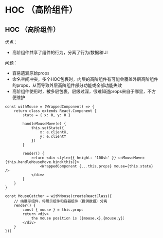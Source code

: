 # HOC （高阶组件）

## HOC （高阶组件） <a href="#wgxxx" id="wgxxx"></a>

优点：

* 高阶组件共享了组件的行为，分离了行为/数据和UI

问题：

* 容易遗漏原始props
* 命名空间冲突，多个HOC包裹时，内层的高阶组件有可能会覆盖外层高阶组件的props，从而导致外层高阶组件部分功能或全部功能失效
* 高阶组件使用时，被多层包裹，层级过深，很难知道props来自于哪里，不方便维护

```
const withMouse = (WrappedComponent) => {
    return class extends React.Component {
        state = { x: 0, y: 0 }

        handleMouseMove(e) {
            this.setState({
                x: e.clientX,
                y: e.clientY
            })
        }

        render() {
            return <div style={{ height: '100vh' }} onMouseMove={this.handleMouseMove.bind(this)}>
                <WrappedComponent {...this.props} mouse={this.state} />
            </div>
        }
    }
}

const MouseCatcher = withMouse(createReactClass({
    // 纯展示组件，将展示组件和容器组件（提供数据）分离
    render() {
        const { mouse } = this.props
        return <div>
            the mouse position is ({mouse.x},{mouse.y})
        </div>
    }
}))
```

## &#x20;<a href="#byahu" id="byahu"></a>
